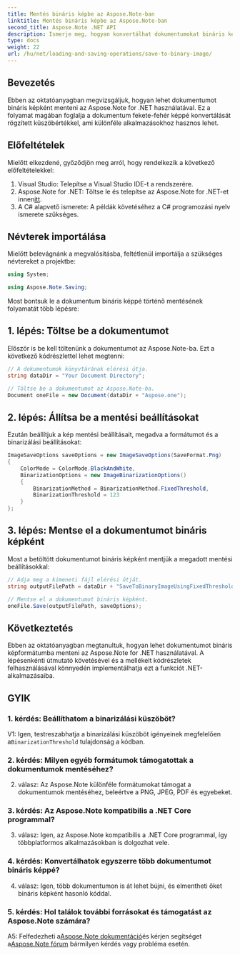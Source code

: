 ```yaml
---
title: Mentés bináris képbe az Aspose.Note-ban
linktitle: Mentés bináris képbe az Aspose.Note-ban
second_title: Aspose.Note .NET API
description: Ismerje meg, hogyan konvertálhat dokumentumokat bináris képekké az Aspose.Note for .NET segítségével. Kövesse lépésenkénti útmutatónkat a zökkenőmentes integráció érdekében.
type: docs
weight: 22
url: /hu/net/loading-and-saving-operations/save-to-binary-image/
---
```

## Bevezetés

Ebben az oktatóanyagban megvizsgáljuk, hogyan lehet dokumentumot bináris képként menteni az Aspose.Note for .NET használatával. Ez a folyamat magában foglalja a dokumentum fekete-fehér képpé konvertálását rögzített küszöbértékkel, ami különféle alkalmazásokhoz hasznos lehet.

## Előfeltételek

Mielőtt elkezdené, győződjön meg arról, hogy rendelkezik a következő előfeltételekkel:

1. Visual Studio: Telepítse a Visual Studio IDE-t a rendszerére.
2.  Aspose.Note for .NET: Töltse le és telepítse az Aspose.Note for .NET-et innen[itt](https://releases.aspose.com/note/net/).
3. A C# alapvető ismerete: A példák követéséhez a C# programozási nyelv ismerete szükséges.

## Névterek importálása

Mielőtt belevágnánk a megvalósításba, feltétlenül importálja a szükséges névtereket a projektbe:

```csharp
using System;

using Aspose.Note.Saving;

```

Most bontsuk le a dokumentum bináris képpé történő mentésének folyamatát több lépésre:

## 1. lépés: Töltse be a dokumentumot

Először is be kell töltenünk a dokumentumot az Aspose.Note-ba. Ezt a következő kódrészlettel lehet megtenni:

```csharp
// A dokumentumok könyvtárának elérési útja.
string dataDir = "Your Document Directory";

// Töltse be a dokumentumot az Aspose.Note-ba.
Document oneFile = new Document(dataDir + "Aspose.one");
```

## 2. lépés: Állítsa be a mentési beállításokat

Ezután beállítjuk a kép mentési beállításait, megadva a formátumot és a binarizálási beállításokat:

```csharp
ImageSaveOptions saveOptions = new ImageSaveOptions(SaveFormat.Png)
{
    ColorMode = ColorMode.BlackAndWhite,
    BinarizationOptions = new ImageBinarizationOptions()
    {
        BinarizationMethod = BinarizationMethod.FixedThreshold,
        BinarizationThreshold = 123
    }
};
```

## 3. lépés: Mentse el a dokumentumot bináris képként

Most a betöltött dokumentumot bináris képként mentjük a megadott mentési beállításokkal:

```csharp
// Adja meg a kimeneti fájl elérési útját.
string outputFilePath = dataDir + "SaveToBinaryImageUsingFixedThreshold_out.png";

// Mentse el a dokumentumot bináris képként.
oneFile.Save(outputFilePath, saveOptions);
```

## Következtetés

Ebben az oktatóanyagban megtanultuk, hogyan lehet dokumentumot bináris képformátumba menteni az Aspose.Note for .NET használatával. A lépésenkénti útmutató követésével és a mellékelt kódrészletek felhasználásával könnyedén implementálhatja ezt a funkciót .NET-alkalmazásaiba.

## GYIK

### 1. kérdés: Beállíthatom a binarizálási küszöböt?

 V1: Igen, testreszabhatja a binarizálási küszöböt igényeinek megfelelően a`BinarizationThreshold` tulajdonság a kódban.

### 2. kérdés: Milyen egyéb formátumok támogatottak a dokumentumok mentéséhez?

2. válasz: Az Aspose.Note különféle formátumokat támogat a dokumentumok mentéséhez, beleértve a PNG, JPEG, PDF és egyebeket.

### 3. kérdés: Az Aspose.Note kompatibilis a .NET Core programmal?

3. válasz: Igen, az Aspose.Note kompatibilis a .NET Core programmal, így többplatformos alkalmazásokban is dolgozhat vele.

### 4. kérdés: Konvertálhatok egyszerre több dokumentumot bináris képpé?

4. válasz: Igen, több dokumentumon is át lehet bújni, és elmentheti őket bináris képként hasonló kóddal.

### 5. kérdés: Hol találok további forrásokat és támogatást az Aspose.Note számára?

 A5: Felfedezheti a[Aspose.Note dokumentáció](https://reference.aspose.com/note/net/)és kérjen segítséget a[Aspose.Note fórum](https://forum.aspose.com/c/note/28) bármilyen kérdés vagy probléma esetén.